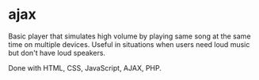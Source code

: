 # ajax

Basic player that simulates high volume by playing same song at the same time on multiple devices. Useful in situations when users need loud music but don't have loud speakers.

Done with HTML, CSS, JavaScript, AJAX, PHP.

